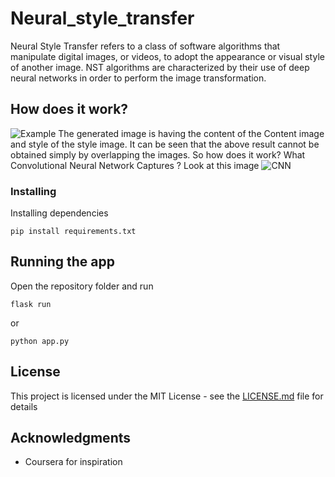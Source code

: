 # Neural_style_transfer

Neural Style Transfer refers to a class of software algorithms that manipulate digital images, or videos, to adopt the appearance or visual style of another image. NST algorithms are characterized by their use of deep neural networks in order to perform the image transformation.

## How does it work?
![Example](https://hackernoon.com/hn-images/1*k5Q_NYr1niC-qjWMr-lUCg.png)
The generated image is having the content of the Content image and style of the style image. It can be seen that the above result cannot be obtained simply by overlapping the images. So how does it work?
What Convolutional Neural Network Captures ?
Look at this image
![CNN](https://hackernoon.com/hn-images/1*KYFgdw7txL_UhnOxpEn97Q.jpeg)

### Installing


Installing dependencies
```
pip install requirements.txt
```



## Running the app

Open the repository folder and run
```
flask run
```
or 
```
python app.py
```






## License

This project is licensed under the MIT License - see the [LICENSE.md](LICENSE.md) file for details


## Acknowledgments

* Coursera for inspiration

